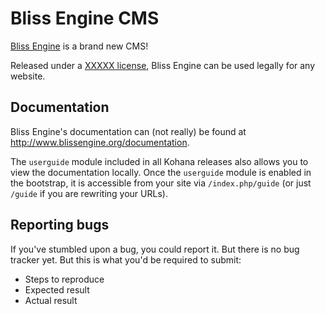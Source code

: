 Bliss Engine CMS
================

[Bliss Engine](http://www.blissengine.org/) is a brand new CMS!

Released under a [XXXXX license](http://www.blissengine.org/license), Bliss Engine can be used legally for any website.

## Documentation
Bliss Engine's documentation can (not really) be found at <http://www.blissengine.org/documentation>.

The `userguide` module included in all Kohana releases also allows you to view the documentation locally. Once the `userguide` module is enabled in the bootstrap, it is accessible from your site via `/index.php/guide` (or just `/guide` if you are rewriting your URLs).

## Reporting bugs
If you've stumbled upon a bug, you could report it. But there is no bug tracker yet. But this is what you'd be required to submit:

* Steps to reproduce
* Expected result
* Actual result

